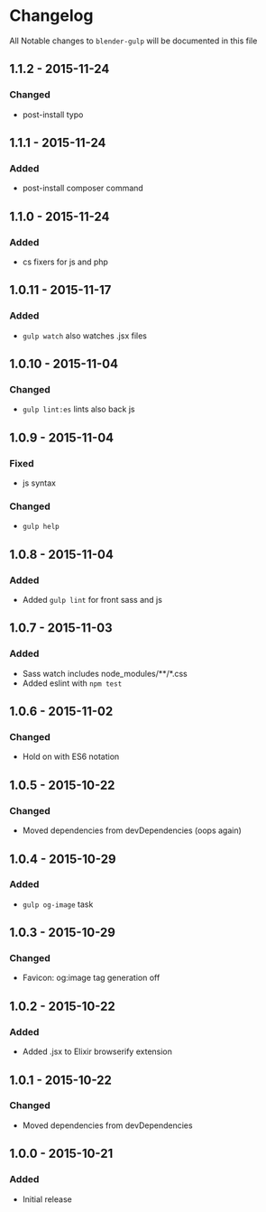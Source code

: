 # Changelog

All Notable changes to `blender-gulp` will be documented in this file

## 1.1.2 - 2015-11-24
### Changed
- post-install typo

## 1.1.1 - 2015-11-24
### Added
- post-install composer command

## 1.1.0 - 2015-11-24
### Added
- cs fixers for js and php

## 1.0.11 - 2015-11-17
### Added
- `gulp watch` also watches .jsx files

## 1.0.10 - 2015-11-04
### Changed
- `gulp lint:es` lints also back js

## 1.0.9 - 2015-11-04
### Fixed
- js syntax
### Changed
- `gulp help`

## 1.0.8 - 2015-11-04
### Added
- Added `gulp lint` for front sass and js

## 1.0.7 - 2015-11-03
### Added
- Sass watch includes node_modules/**/*.css
- Added eslint with `npm test`

## 1.0.6 - 2015-11-02
### Changed
- Hold on with ES6 notation

## 1.0.5 - 2015-10-22
### Changed
- Moved dependencies from devDependencies (oops again)

## 1.0.4 - 2015-10-29
### Added
- `gulp og-image` task

## 1.0.3 - 2015-10-29
### Changed
- Favicon: og:image tag generation off

## 1.0.2 - 2015-10-22
### Added
- Added .jsx to Elixir browserify extension

## 1.0.1 - 2015-10-22
### Changed
- Moved dependencies from devDependencies

## 1.0.0 - 2015-10-21
### Added
- Initial release

